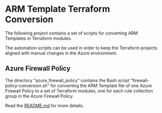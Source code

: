 # ARM Template Terraform Conversion

The following project contains a set of scripts for converting ARM Templates in Terraform modules.

The automation scripts can be used in order to keep the Terraform projects aligned with manual changes in the Azure environment.

## Azure Firewall Policy

The directory "azure_firewall_policy" contains the Bash script "firewall-policy-conversion.sh" for converting the ARM Template 
file of one Azure Firewall Policy to a set of Terraform modules, one for each rule collection group in the Azure Firewall Policy.

Read the [README.md](https://github.com/sitMCella/arm-template-terraform-convertion/azure_firewall_policy/README.md) for more details.
